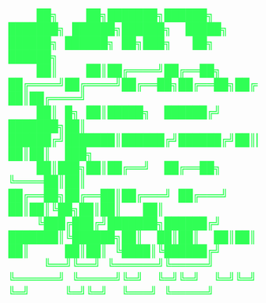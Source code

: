 <h1 style="color: #30ff55"> 

        ██╗    ██╗███████╗██████╗     ███████╗ ██████╗██████╗  █████╗ ██████╗ ██████╗ ██╗███╗   ██╗ ██████╗ 
        ██║    ██║██╔════╝██╔══██╗    ██╔════╝██╔════╝██╔══██╗██╔══██╗██╔══██╗██╔══██╗██║████╗  ██║██╔════╝ 
        ██║ █╗ ██║█████╗  ██████╔╝    ███████╗██║     ██████╔╝███████║██████╔╝██████╔╝██║██╔██╗ ██║██║  ███╗
        ██║███╗██║██╔══╝  ██╔══██╗    ╚════██║██║     ██╔══██╗██╔══██║██╔═══╝ ██╔═══╝ ██║██║╚██╗██║██║   ██║
        ╚███╔███╔╝███████╗██████╔╝    ███████║╚██████╗██║  ██║██║  ██║██║     ██║     ██║██║ ╚████║╚██████╔╝
         ╚══╝╚══╝ ╚══════╝╚═════╝     ╚══════╝ ╚═════╝╚═╝  ╚═╝╚═╝  ╚═╝╚═╝     ╚═╝     ╚═╝╚═╝  ╚═══╝ ╚═════╝ 


</h1>
